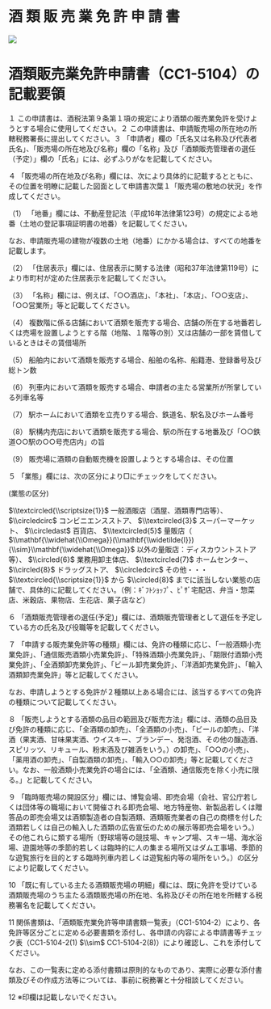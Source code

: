 # 酒 類 販 売 業 免 許 申 請 書

![](https://www.nta.go.jp/tmp/ae339703-b341-4110-998f-cabdcd7c7408/images/2d5e7d8154762a80925614d536a7a0cb311860c0ea2c381686ac33ae3d347f8a.jpg)

# 酒類販売業免許申請書（CC1-5104）の記載要領

１ この申請書は、酒税法第９条第１項の規定により酒類の販売業免許を受けようとする場合に使用してください。２ この申請書は、申請販売場の所在地の所轄税務署長に提出してください。３ 「申請者」欄の「氏名又は名称及び代表者氏名」、「販売場の所在地及び名称」欄の「名称」及び「酒類販売管理者の選任（予定）」欄の「氏名」には、必ずふりがなを記載してください。

４ 「販売場の所在地及び名称」欄には、次により具体的に記載するとともに、その位置を明瞭に記載した図面として申請書次葉１「販売場の敷地の状況」を作成してください。

（1） 「地番」欄には、不動産登記法（平成16年法律第123号）の規定による地番（土地の登記事項証明書の地番）を記載してください。

なお、申請販売場の建物が複数の土地（地番）にかかる場合は、すべての地番を記載します。

（2） 「住居表示」欄には、住居表示に関する法律（昭和37年法律第119号）により市町村が定めた住居表示を記載してください。

（3） 「名称」欄には、例えば、「○○酒店」、「本社」、「本店」、「○○支店」、「○○営業所」等と記載してください。

（4） 複数階に係る店舗において酒類を販売する場合、店舗の所在する地番若しくは売場を設置しようとする階（地階、１階等の別）又は店舗の一部を賃借しているときはその賃借場所

（5） 船舶内において酒類を販売する場合、船舶の名称、船籍港、登録番号及び総トン数

（6） 列車内において酒類を販売する場合、申請者の主たる営業所が所掌している列車名等

（7） 駅ホームにおいて酒類を立売りする場合、鉄道名、駅名及びホーム番号

（8） 駅構内売店において酒類を販売する場合、駅の所在する地番及び「○○鉄道○○駅の○○号売店内」の旨

（9） 販売場に酒類の自動販売機を設置しようとする場合は、その位置

５ 「業態」欄には、次の区分により□にチェックをしてください。

(業態の区分)

$\\textcircled{\\scriptsize{1}}$ 一般酒販店（酒屋、酒類専門店等）、 $\\circledcirc$ コンビニエンスストア、 $\\textcircled{3}$ スーパーマーケット、 $\\circledast$ 百貨店、 $\\textcircled{5}$ 量販店（ $\\mathbf{\\widehat{\\Omega}}(\\mathbf{\\widetilde{l}}){\\sim}\\mathbf{\\widehat{\\Omega}}$ 以外の量販店：ディスカウントストア等）、 $\\circled{6}$ 業務用卸主体店、 $\\textcircled{7}$ ホームセンター、 $\\circled{8}$ ドラッグストア、 $\\circledcirc$ その他・・・ $\\textcircled{\\scriptsize{1}}$ から $\\circled{8}$ までに該当しない業態の店舗で、具体的に記載してください。（例：ｷﾞﾌﾄｼｮｯﾌﾟ、ﾋﾟｻﾞ宅配店、弁当・惣菜店、米穀店、果物店、生花店、菓子店など）

６ 「酒類販売管理者の選任(予定)」欄には、酒類販売管理者として選任を予定している方の氏名及び役職等を記載してください。

７ 「申請する販売業免許等の種類」欄には、免許の種類に応じ、「一般酒類小売業免許」、「通信販売酒類小売業免許」、「特殊酒類小売業免許」、「期限付酒類小売業免許」、「全酒類卸売業免許」、「ビール卸売業免許」、「洋酒卸売業免許」、「輸入酒類卸売業免許」等と記載してください。

なお、申請しようとする免許が２種類以上ある場合には、該当するすべての免許の種類について記載してください。

８ 「販売しようとする酒類の品目の範囲及び販売方法」欄には、酒類の品目及び免許の種類に応じ、「全酒類の卸売」、「全酒類の小売」、「ビールの卸売」、「洋酒（果実酒、甘味果実酒、ウイスキー、ブランデー、発泡酒、その他の醸造酒、スピリッツ、リキュール、粉末酒及び雑酒をいう。）の卸売」、「○○の小売」、「薬用酒の卸売」、「自製酒類の卸売」、「輸入○○の卸売」等と記載してください。なお、一般酒類小売業免許の場合には、「全酒類、通信販売を除く小売に限る。」と記載してください。

９ 「臨時販売場の開設区分」欄には、博覧会場、即売会場（会社、官公庁若しくは団体等の職場において開催される即売会場、地方特産物、新製品若しくは贈答品の即売会場又は酒類製造者の自製酒類、酒類販売業者の自己の商標を付した酒類若しくは自己の輸入した酒類の広告宣伝のための展示等即売会場をいう。）その他これらに類する場所（野球場等の競技場、キャンプ場、スキー場、海水浴場、遊園地等の季節的若しくは臨時的に人の集まる場所又はダム工事場、季節的な遊覧旅行を目的とする臨時列車内若しくは遊覧船内等の場所をいう。）の区分により記載してください。

10 「既に有している主たる酒類販売場の明細」欄には、既に免許を受けている酒類販売場のうち主たる酒類販売場の所在地、名称及びその所在地を所轄する税務署名を記載してください。

11 関係書類は、「酒類販売業免許等申請書類一覧表」（CC1-5104-2）により、各免許等区分ごとに定める必要書類を添付し、各申請の内容による申請書等チェック表（CC1-5104-2(1) $\\sim$ CC1-5104-2(8)）により確認し、これを添付してください。

なお、この一覧表に定める添付書類は原則的なものであり、実際に必要な添付書類及びその作成方法等については、事前に税務署と十分相談してください。

12 ※印欄は記載しないでください。